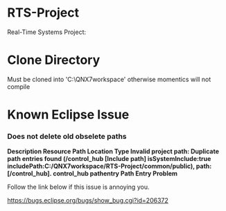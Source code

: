 # RTS-Project

Real-Time Systems Project:


# Clone Directory

Must be cloned into 'C:\QNX7workspace' otherwise momentics will not compile


# Known Eclipse Issue
### Does not delete old obselete paths


**Description	Resource	Path	Location	Type
Invalid project path: Duplicate path entries found (/control_hub [Include path] isSystemInclude:true includePath:C:/QNX7workspace/RTS-Project/common/public), path: [/control_hub].	control_hub		pathentry	Path Entry Problem**


Follow the link below if this issue is annoying you.

https://bugs.eclipse.org/bugs/show_bug.cgi?id=206372